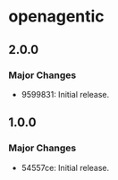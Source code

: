 # openagentic

## 2.0.0

### Major Changes

- 9599831: Initial release.

## 1.0.0

### Major Changes

- 54557ce: Initial release.
